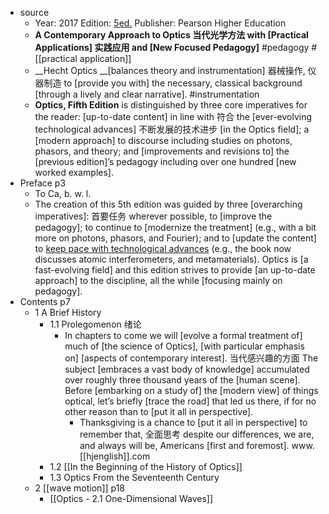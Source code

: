 - source
    - Year: 2017
Edition: [5ed.](https://en.jp1lib.org/book/3373139/557c6a)
Publisher: Pearson Higher Education
    - **A Contemporary Approach to Optics 当代光学方法 with [Practical Applications] 实践应用 and [New Focused Pedagogy]** #pedagogy #[[practical application]]
    - __Hecht Optics __[balances theory and instrumentation] 器械操作, 仪器制造 to [provide you with] the necessary, classical background [through a lively and clear narrative]. #instrumentation
    - **__Optics__, Fifth Edition** is distinguished by three core imperatives for the reader: [up-to-date content] in line with 符合 the [ever-evolving technological advances] 不断发展的技术进步 [in the Optics field]; a [modern approach] to discourse including studies on photons, phasors, and theory; and [improvements and revisions to] the [previous edition]’s pedagogy including over one hundred [new worked examples].
- Preface   p3
    - To Ca, b. w. l.
    - The creation of this 5th edition was guided by three [overarching imperatives]: 首要任务 wherever possible, to [improve the pedagogy]; to continue to [modernize the treatment] (e.g., with a bit more on photons, phasors, and Fourier); and to [update the content] to [keep pace with technological advances](((JaBizLkjM))) (e.g., the book now discusses atomic interferometers, and metamaterials). Optics is [a fast-evolving field] and this edition strives to provide [an up-to-date approach] to the discipline, all the while [focusing mainly on pedagogy].
- Contents   p7
    - 1 A Brief History
        - 1.1 Prolegomenon 绪论
            - In chapters to come we will [evolve a formal treatment of] much of [the science of Optics], [with particular emphasis on] [aspects of contemporary interest]. 当代感兴趣的方面 The subject [embraces a vast body of knowledge] accumulated over roughly three thousand years of the [human scene]. Before [embarking on a study of] the [modern view] of things optical, let’s briefly [trace the road] that led us there, if for no other reason than to [put it all in perspective].
                - Thanksgiving is a chance to [put it all in perspective] to remember that, 全面思考 despite our differences, we are, and always will be, Americans [first and foremost]. www.[[hjenglish]].com
        - 1.2 [[In the Beginning of the History of Optics]]
        - 1.3 Optics From the Seventeenth Century
    - 2 [[wave motion]]   p18
        - [[Optics - 2.1 One-Dimensional Waves]]
